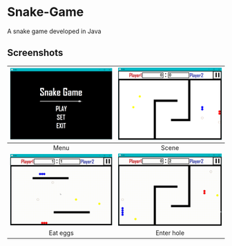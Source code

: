 # Snake-Game
A snake game developed in Java

## Screenshots

| ![](demo/snake_game.PNG) | ![](demo/scene.PNG) |
| :----------------------: | :-----------------: |
| Menu | Scene |
| ![](demo/snake_egg.gif) | ![](demo/snake_hole.gif) |
| Eat eggs | Enter hole |
